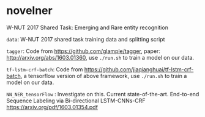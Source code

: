 # novelner
W-NUT 2017 Shared Task: Emerging and Rare entity recognition

`data`: W-NUT 2017 shared task training data and splitting script

`tagger`: Code from https://github.com/glample/tagger, paper: http://arxiv.org/abs/1603.01360, use `./run.sh` to train a model on our data.

`tf-lstm-crf-batch`: Code from https://github.com/jiaqianghuai/tf-lstm-crf-batch, a tensorflow version of above framework, use `./run.sh` to train a model on our data.

`NN_NER_tensorFlow` : Investigate on this. Current state-of-the-art. End-to-end Sequence Labeling via Bi-directional LSTM-CNNs-CRF https://arxiv.org/pdf/1603.01354.pdf
